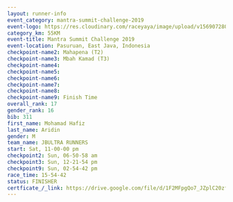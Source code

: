 ```yaml
---
layout: runner-info 
event_category: mantra-summit-challenge-2019 
event-logo: https://res.cloudinary.com/raceyaya/image/upload/v1569072809/logo/mantra-image_segrbx.jpg
category_km: 55KM 
event-title: Mantra Summit Challenge 2019 
event-location: Pasuruan, East Java, Indonesia 
checkpoint-name2: Mahapena (T2) 
checkpoint-name3: Mbah Kamad (T3) 
checkpoint-name4: 
checkpoint-name5: 
checkpoint-name6: 
checkpoint-name7: 
checkpoint-name8: 
checkpoint-name9: Finish Time
overall_rank: 17
gender_rank: 16
bib: 311
first_name: Mohamad Hafiz
last_name: Aridin
gender: M
team_name: JBULTRA RUNNERS
start: Sat, 11-00-00 pm
checkpoint2: Sun, 06-50-58 am
checkpoint3: Sun, 12-21-54 pm
checkpoint9: Sun, 02-54-42 pm
race_time: 15-54-42
status: FINISHER
certficate_/_link: https://drive.google.com/file/d/1F2MFpgQo7_JZplC20zf-RTCvimj_7wyE/view?usp=sharing
---
```

